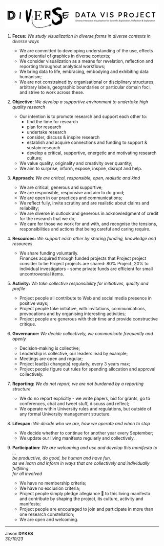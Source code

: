 <link rel="stylesheet" type="text/css" href="../css/pages.css"/>
<link rel="stylesheet" type="text/css" href="../css/manifesto.css"/>

<!---
https://codepen.io/josetxu/pen/NWyZWoJ
--->

<style>
    ul {display:block;}
    </style>

<div class="topTitle" width="80%">
<img src="./img/diverseDataVis.png" style="border:none"/>
</div>

<div class="manifesto" markdown="1">

1. **Focus:** _We study visualization in diverse forms in diverse contexts in diverse ways_

   - We are committed to developing understanding of the use, effects and potential of graphics in diverse contexts;
   - We consider visualization as a means for revelation, reflection and reporting throughout analytical workflows;
   - We bring data to life, embracing, embodying and exhibiting data humanism;
   - We are not constrained by organisational or disciplinary structures, arbitrary labels, geographic boundaries or particular domain foci, and strive to work across these.

2. **Objective:** _We develop a supportive environment to undertake high quality research_

   - Our intention is to promote research and support each other to:
     - find the time for research
     - plan for research
     - undertake research
     - consider, discuss & inspire research
     - establish and acquire connections and funding to support &amp; sustain research
     - develop a critical, supportive, energetic and motivating research culture;
   - We value quality, originality and creativity over quantity;
   - We aim to surprise, inform, expose, inspire, disrupt and help.

3. **Approach:** _We are critical, responsible, open, realistic and kind_

   - We are critical, generous and supportive;
   - We are responsible, responsive and aim to do good;
   - We are open in our practices and communications;
   - We reflect fully, invite scrutiny and are realistic about claims and reliability;
   - We are diverse in outlook and generous in acknowledgment of credit for the research that we do;
   - We care for those we work for and with, and recognise the tensions, responsibilities and actions that being careful and caring require.

4. **Resources:** _We support each other by sharing funding, knowledge and resources_

   - We share funding voluntarily.<br/>Finances acquired through funded projects that Project project consider to be Project projects are shared: 80% Project, 20% to individual investigators - some private funds are efficient for small uncontroversial items.

5. **Activity:** _We take collective responsibility for initiatives, quality and profile_

   - Project people all contribute to Web and social media presence in positive ways;
   - Project people take initiative, with invitations, communications, provocations and by organising interesting activities;
   - Project people are generous with their time and provide constructive critique.

6. **Governance:** _We decide collectively, we communicate frequently and openly_

   - Decision-making is collective;
   - Leadership is collective, our leaders lead by example;
   - Meetings are open and regular;
   - Project lead(s) change(s) regularly, every 3 years max;
   - Project people figure out rules for spending allocation and approval collectively.

7. **Reporting:** _We do not report, we are not burdened by a reporting structure_

   - We do no report explicitly - we write papers, bid for grants, go to conferences, chat and tweet stuff, discuss and reflect;
   - We operate within University rules and regulations, but outside of any formal University management structure.

8. **Lifespan:** _We decide who we are, how we operate and when to stop_

   - We decide whether to continue for another year every September;
   - We update our living manifesto regularly and collectively.

9. **Participation:** _We are welcoming and use and develop this manifesto to ...<br/>be productive, do good, be human and have fun,<br/>as we learn and inform in ways that are collectively and individually fulfilling<br/>for all involved_

   - We have no membership criteria;
   - We have no exclusion criteria;
   - Project people simply pledge allegiance 🙂 to this living manifesto and contribute by shaping the project, its culture, activity and manifesto;
   - Project people are encouraged to join and participate in more than one research constellation;
   - We are open and welcoming.

</div>

---

<div class="jdSig" markdown="1">

Jason **DYKES**<br/>_30/10/23_
<!---<br/>🐁--->

</div>
